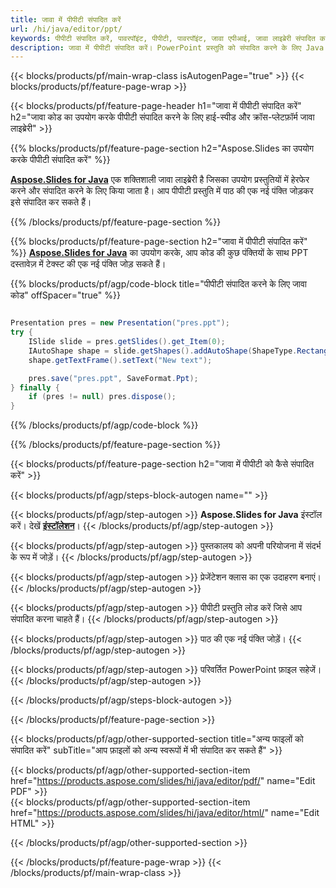 ```yaml
---
title: जावा में पीपीटी संपादित करें
url: /hi/java/editor/ppt/
keywords: पीपीटी संपादित करें, पावरपॉइंट, पीपीटी, पावरपॉइंट, जावा एपीआई, जावा लाइब्रेरी संपादित करें
description: जावा में पीपीटी संपादित करें। PowerPoint प्रस्तुति को संपादित करने के लिए Java लाइब्रेरी API का उपयोग करें
---
```


{{< blocks/products/pf/main-wrap-class isAutogenPage="true" >}}
{{< blocks/products/pf/feature-page-wrap >}}

{{< blocks/products/pf/feature-page-header h1="जावा में पीपीटी संपादित करें" h2="जावा कोड का उपयोग करके पीपीटी संपादित करने के लिए हाई-स्पीड और क्रॉस-प्लेटफ़ॉर्म जावा लाइब्रेरी" >}}

{{% blocks/products/pf/feature-page-section h2="Aspose.Slides का उपयोग करके पीपीटी संपादित करें" %}}

[**Aspose.Slides for Java**](https://products.aspose.com/slides/hi/java/) एक शक्तिशाली जावा लाइब्रेरी है जिसका उपयोग प्रस्तुतियों में हेरफेर करने और संपादित करने के लिए किया जाता है। आप पीपीटी प्रस्तुति में पाठ की एक नई पंक्ति जोड़कर इसे संपादित कर सकते हैं। 

{{% /blocks/products/pf/feature-page-section %}}




{{% blocks/products/pf/feature-page-section  h2="जावा में पीपीटी संपादित करें" %}}
[**Aspose.Slides for Java**](https://products.aspose.com/slides/hi/java/) का उपयोग करके, आप कोड की कुछ पंक्तियों के साथ PPT दस्तावेज़ में टेक्स्ट की एक नई पंक्ति जोड़ सकते हैं।

{{% blocks/products/pf/agp/code-block title="पीपीटी संपादित करने के लिए जावा कोड" offSpacer="true" %}}
```java

Presentation pres = new Presentation("pres.ppt");
try {
    ISlide slide = pres.getSlides().get_Item(0);
    IAutoShape shape = slide.getShapes().addAutoShape(ShapeType.Rectangle, 10, 10, 100, 50);
    shape.getTextFrame().setText("New text");

    pres.save("pres.ppt", SaveFormat.Ppt);
} finally {
    if (pres != null) pres.dispose();
}
```
{{% /blocks/products/pf/agp/code-block %}}

{{% /blocks/products/pf/feature-page-section %}}




{{< blocks/products/pf/feature-page-section  h2="जावा में पीपीटी को कैसे संपादित करें" >}}


{{< blocks/products/pf/agp/steps-block-autogen name="" >}}


{{< blocks/products/pf/agp/step-autogen >}}
**Aspose.Slides for Java** इंस्टॉल करें। देखें [**इंस्टॉलेशन**](https://docs.aspose.com/slides/java/installation/)।
{{< /blocks/products/pf/agp/step-autogen >}}

{{< blocks/products/pf/agp/step-autogen >}}
पुस्तकालय को अपनी परियोजना में संदर्भ के रूप में जोड़ें।
{{< /blocks/products/pf/agp/step-autogen >}}

{{< blocks/products/pf/agp/step-autogen >}}
प्रेजेंटेशन क्लास का एक उदाहरण बनाएं।
{{< /blocks/products/pf/agp/step-autogen >}}

{{< blocks/products/pf/agp/step-autogen >}}
पीपीटी प्रस्तुति लोड करें जिसे आप संपादित करना चाहते हैं।
{{< /blocks/products/pf/agp/step-autogen >}}

{{< blocks/products/pf/agp/step-autogen >}}
पाठ की एक नई पंक्ति जोड़ें।
{{< /blocks/products/pf/agp/step-autogen >}}

{{< blocks/products/pf/agp/step-autogen >}}
परिवर्तित PowerPoint फ़ाइल सहेजें।
{{< /blocks/products/pf/agp/step-autogen >}}


{{< /blocks/products/pf/agp/steps-block-autogen >}}


{{< /blocks/products/pf/feature-page-section >}}




{{< blocks/products/pf/agp/other-supported-section title="अन्य फाइलों को संपादित करें" subTitle="आप फ़ाइलों को अन्य स्वरूपों में भी संपादित कर सकते हैं" >}}

{{< blocks/products/pf/agp/other-supported-section-item href="https://products.aspose.com/slides/hi/java/editor/pdf/" name="Edit PDF" >}}    
{{< blocks/products/pf/agp/other-supported-section-item href="https://products.aspose.com/slides/hi/java/editor/html/" name="Edit HTML" >}}  



{{< /blocks/products/pf/agp/other-supported-section >}}

{{< /blocks/products/pf/feature-page-wrap >}}
{{< /blocks/products/pf/main-wrap-class >}}
